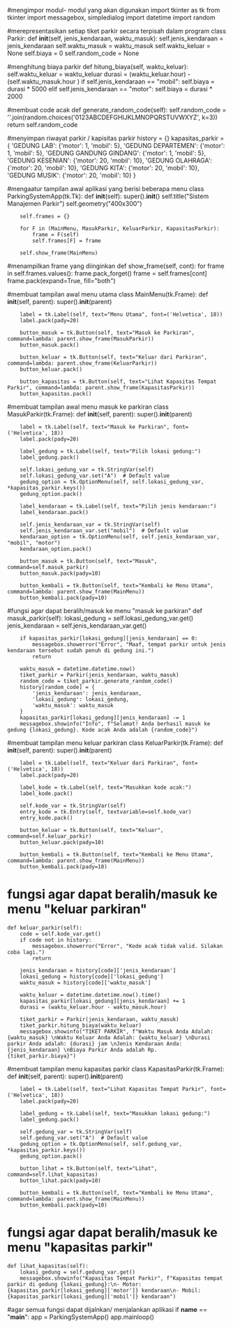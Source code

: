 #mengimpor  modul- modul yang akan digunakan
import tkinter as tk
from tkinter import messagebox, simpledialog
import datetime
import random

#merepresentasikan setiap tiket parkir secara terpisah dalam program
class Parkir:
    def __init__(self, jenis_kendaraan, waktu_masuk):
        self.jenis_kendaraan = jenis_kendaraan
        self.waktu_masuk = waktu_masuk
        self.waktu_keluar = None
        self.biaya = 0
        self.random_code = None

#menghitung biaya parkir
    def hitung_biaya(self, waktu_keluar):
        self.waktu_keluar = waktu_keluar
        durasi = (waktu_keluar.hour) - (self.waktu_masuk.hour )
        if self.jenis_kendaraan == "mobil":
            self.biaya = durasi * 5000
        elif self.jenis_kendaraan == "motor":
            self.biaya = durasi * 2000

#membuat code acak
    def generate_random_code(self):
        self.random_code = ''.join(random.choices('0123ABCDEFGHIJKLMNOPQRSTUVWXYZ', k=3))
        return self.random_code

#menyimpan riwayat parkir / kapisitas parkir
history = {}
kapasitas_parkir = {
    'GEDUNG LAB': {'motor': 1, 'mobil': 5},
    'GEDUNG DEPARTEMEN': {'motor': 1, 'mobil': 5},
    'GEDUNG GANDUNG GINDANG': {'motor': 1, 'mobil': 5},
    'GEDUNG KESENIAN': {'motor': 20, 'mobil': 10},
    'GEDUNG OLAHRAGA': {'motor': 20, 'mobil': 10},
    'GEDUNG KITA': {'motor': 20, 'mobil': 10},
    'GEDUNG MUSIK': {'motor': 20, 'mobil': 10}
}

#mengaatur tampilan awal aplikasi yang berisi beberapa menu
class ParkingSystemApp(tk.Tk):
    def __init__(self):
        super().__init__()
        self.title("Sistem Manajemen Parkir")
        self.geometry("400x300")

        self.frames = {}

        for F in (MainMenu, MasukParkir, KeluarParkir, KapasitasParkir):
            frame = F(self)
            self.frames[F] = frame

        self.show_frame(MainMenu)

#menampilkan frame yang diinginkan
    def show_frame(self, cont):
        for frame in self.frames.values():
            frame.pack_forget()
        frame = self.frames[cont]
        frame.pack(expand=True, fill="both")

#membuat tampilan awal menu utama
class MainMenu(tk.Frame):
    def __init__(self, parent):
        super().__init__(parent)

        label = tk.Label(self, text="Menu Utama", font=('Helvetica', 18))
        label.pack(pady=20)

        button_masuk = tk.Button(self, text="Masuk ke Parkiran", command=lambda: parent.show_frame(MasukParkir))
        button_masuk.pack()

        button_keluar = tk.Button(self, text="Keluar dari Parkiran", command=lambda: parent.show_frame(KeluarParkir))
        button_keluar.pack()

        button_kapasitas = tk.Button(self, text="Lihat Kapasitas Tempat Parkir", command=lambda: parent.show_frame(KapasitasParkir))
        button_kapasitas.pack()

#membuat tampilan awal menu masuk ke parkiran
class MasukParkir(tk.Frame):
    def __init__(self, parent):
        super().__init__(parent)

        label = tk.Label(self, text="Masuk ke Parkiran", font=('Helvetica', 18))
        label.pack(pady=20)

        label_gedung = tk.Label(self, text="Pilih lokasi gedung:")
        label_gedung.pack()

        self.lokasi_gedung_var = tk.StringVar(self)
        self.lokasi_gedung_var.set("A")  # Default value
        gedung_option = tk.OptionMenu(self, self.lokasi_gedung_var, *kapasitas_parkir.keys())
        gedung_option.pack()

        label_kendaraan = tk.Label(self, text="Pilih jenis kendaraan:")
        label_kendaraan.pack()

        self.jenis_kendaraan_var = tk.StringVar(self)
        self.jenis_kendaraan_var.set("mobil")  # Default value
        kendaraan_option = tk.OptionMenu(self, self.jenis_kendaraan_var, "mobil", "motor")
        kendaraan_option.pack()

        button_masuk = tk.Button(self, text="Masuk", command=self.masuk_parkir)
        button_masuk.pack(pady=10)

        button_kembali = tk.Button(self, text="Kembali ke Menu Utama", command=lambda: parent.show_frame(MainMenu))
        button_kembali.pack(pady=10)

#fungsi agar dapat beralih/masuk ke menu "masuk ke parkiran"
    def masuk_parkir(self):
        lokasi_gedung = self.lokasi_gedung_var.get()
        jenis_kendaraan = self.jenis_kendaraan_var.get()

        if kapasitas_parkir[lokasi_gedung][jenis_kendaraan] == 0:
            messagebox.showerror("Error", "Maaf, tempat parkir untuk jenis kendaraan tersebut sudah penuh di gedung ini.")
            return

        waktu_masuk = datetime.datetime.now()
        tiket_parkir = Parkir(jenis_kendaraan, waktu_masuk)
        random_code = tiket_parkir.generate_random_code()
        history[random_code] = {
            'jenis_kendaraan': jenis_kendaraan,
            'lokasi_gedung': lokasi_gedung,
            'waktu_masuk': waktu_masuk
        }
        kapasitas_parkir[lokasi_gedung][jenis_kendaraan] -= 1
        messagebox.showinfo("Info", f"Selamat! Anda berhasil masuk ke gedung {lokasi_gedung}. Kode acak Anda adalah {random_code}")

#membuat tampilan menu keluar parkiran
class KeluarParkir(tk.Frame):
    def __init__(self, parent):
        super().__init__(parent)

        label = tk.Label(self, text="Keluar dari Parkiran", font=('Helvetica', 18))
        label.pack(pady=20)

        label_kode = tk.Label(self, text="Masukkan kode acak:")
        label_kode.pack()

        self.kode_var = tk.StringVar(self)
        entry_kode = tk.Entry(self, textvariable=self.kode_var)
        entry_kode.pack()

        button_keluar = tk.Button(self, text="Keluar", command=self.keluar_parkir)
        button_keluar.pack(pady=10)

        button_kembali = tk.Button(self, text="Kembali ke Menu Utama", command=lambda: parent.show_frame(MainMenu))
        button_kembali.pack(pady=10)

# fungsi agar dapat beralih/masuk ke menu "keluar parkiran"
    def keluar_parkir(self):
        code = self.kode_var.get()
        if code not in history:
            messagebox.showerror("Error", "Kode acak tidak valid. Silakan coba lagi.")
            return

        jenis_kendaraan = history[code]['jenis_kendaraan']
        lokasi_gedung = history[code]['lokasi_gedung']
        waktu_masuk = history[code]['waktu_masuk']

        waktu_keluar = datetime.datetime.now().time()
        kapasitas_parkir[lokasi_gedung][jenis_kendaraan] += 1
        durasi = (waktu_keluar.hour - waktu_masuk.hour)

        tiket_parkir = Parkir(jenis_kendaraan, waktu_masuk)
        tiket_parkir.hitung_biaya(waktu_keluar)
        messagebox.showinfo("TIKET PARKIR", f"Waktu Masuk Anda Adalah: {waktu_masuk} \nWaktu Keluar Anda Adalah: {waktu_keluar} \nDurasi parkir Anda adalah: {durasi} jam \nJenis Kendaraan Anda: {jenis_kendaraan} \nBiaya Parkir Anda adalah Rp. {tiket_parkir.biaya}")

#membuat tampilan menu kapasitas parkir
class KapasitasParkir(tk.Frame):
    def __init__(self, parent):
        super().__init__(parent)

        label = tk.Label(self, text="Lihat Kapasitas Tempat Parkir", font=('Helvetica', 18))
        label.pack(pady=20)

        label_gedung = tk.Label(self, text="Masukkan lokasi gedung:")
        label_gedung.pack()

        self.gedung_var = tk.StringVar(self)
        self.gedung_var.set("A")  # Default value
        gedung_option = tk.OptionMenu(self, self.gedung_var, *kapasitas_parkir.keys())
        gedung_option.pack()

        button_lihat = tk.Button(self, text="Lihat", command=self.lihat_kapasitas)
        button_lihat.pack(pady=10)

        button_kembali = tk.Button(self, text="Kembali ke Menu Utama", command=lambda: parent.show_frame(MainMenu))
        button_kembali.pack(pady=10)

# fungsi agar dapat beralih/masuk ke menu "kapasitas parkir"
    def lihat_kapasitas(self):
        lokasi_gedung = self.gedung_var.get()
        messagebox.showinfo("Kapasitas Tempat Parkir", f"Kapasitas tempat parkir di gedung {lokasi_gedung}:\n- Motor: {kapasitas_parkir[lokasi_gedung]['motor']} kendaraan\n- Mobil: {kapasitas_parkir[lokasi_gedung]['mobil']} kendaraan")

#agar semua fungsi dapat dijalnkan/ menjalankan aplikasi
if __name__ == "__main__":
    app = ParkingSystemApp()
    app.mainloop()
